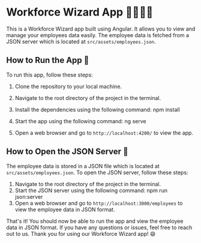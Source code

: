 # Workforce Wizard App 👷‍♂️👩‍🏭

This is a Workforce Wizard app built using Angular. It allows you to view and manage your employees data easily. The employee data is fetched from a JSON server which is located at `src/assets/employees.json`.

## How to Run the App 🏃

To run this app, follow these steps:

1. Clone the repository to your local machine.
2. Navigate to the root directory of the project in the terminal.
3. Install the dependencies using the following command:
npm install
4. Start the app using the following command:
ng serve

5. Open a web browser and go to `http://localhost:4200/` to view the app.

## How to Open the JSON Server 📁

The employee data is stored in a JSON file which is located at `src/assets/employees.json`. To open the JSON server, follow these steps:

1. Navigate to the root directory of the project in the terminal.
2. Start the JSON server using the following command: npm run json:server
3. Open a web browser and go to `http://localhost:3000/employees` to view the employee data in JSON format.

That's it! You should now be able to run the app and view the employee data in JSON format. If you have any questions or issues, feel free to reach out to us. Thank you for using our Workforce Wizard app! 😄
